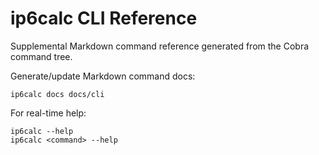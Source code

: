 # ip6calc CLI Reference

Supplemental Markdown command reference generated from the Cobra command tree.

Generate/update Markdown command docs:
```
ip6calc docs docs/cli
```
For real-time help:
```
ip6calc --help
ip6calc <command> --help
```
